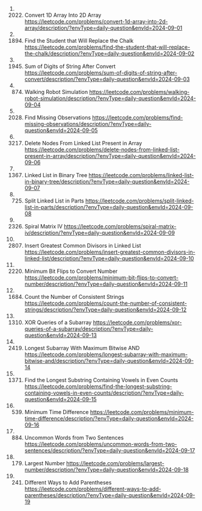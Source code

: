 1. 2022. Convert 1D Array Into 2D Array
https://leetcode.com/problems/convert-1d-array-into-2d-array/description/?envType=daily-question&envId=2024-09-01
2. 1894. Find the Student that Will Replace the Chalk
https://leetcode.com/problems/find-the-student-that-will-replace-the-chalk/description/?envType=daily-question&envId=2024-09-02
3. 1945. Sum of Digits of String After Convert
https://leetcode.com/problems/sum-of-digits-of-string-after-convert/description/?envType=daily-question&envId=2024-09-03
4. 874. Walking Robot Simulation
https://leetcode.com/problems/walking-robot-simulation/description/?envType=daily-question&envId=2024-09-04
5. 2028. Find Missing Observations
https://leetcode.com/problems/find-missing-observations/description/?envType=daily-question&envId=2024-09-05
6. 3217. Delete Nodes From Linked List Present in Array
https://leetcode.com/problems/delete-nodes-from-linked-list-present-in-array/description/?envType=daily-question&envId=2024-09-06
7. 1367. Linked List in Binary Tree
https://leetcode.com/problems/linked-list-in-binary-tree/description/?envType=daily-question&envId=2024-09-07
8. 725. Split Linked List in Parts
https://leetcode.com/problems/split-linked-list-in-parts/description/?envType=daily-question&envId=2024-09-08
9. 2326. Spiral Matrix IV
https://leetcode.com/problems/spiral-matrix-iv/description/?envType=daily-question&envId=2024-09-09
10. 2807. Insert Greatest Common Divisors in Linked List
https://leetcode.com/problems/insert-greatest-common-divisors-in-linked-list/description/?envType=daily-question&envId=2024-09-10
11. 2220. Minimum Bit Flips to Convert Number
https://leetcode.com/problems/minimum-bit-flips-to-convert-number/description/?envType=daily-question&envId=2024-09-11
12. 1684. Count the Number of Consistent Strings
https://leetcode.com/problems/count-the-number-of-consistent-strings/description/?envType=daily-question&envId=2024-09-12
13. 1310. XOR Queries of a Subarray
https://leetcode.com/problems/xor-queries-of-a-subarray/description/?envType=daily-question&envId=2024-09-13
14. 2419. Longest Subarray With Maximum Bitwise AND
https://leetcode.com/problems/longest-subarray-with-maximum-bitwise-and/description/?envType=daily-question&envId=2024-09-14
15. 1371. Find the Longest Substring Containing Vowels in Even Counts
https://leetcode.com/problems/find-the-longest-substring-containing-vowels-in-even-counts/description/?envType=daily-question&envId=2024-09-15
16. 539. Minimum Time Difference
https://leetcode.com/problems/minimum-time-difference/description/?envType=daily-question&envId=2024-09-16
17. 884. Uncommon Words from Two Sentences
https://leetcode.com/problems/uncommon-words-from-two-sentences/description/?envType=daily-question&envId=2024-09-17
18. 179. Largest Number
https://leetcode.com/problems/largest-number/description/?envType=daily-question&envId=2024-09-18
19. 241. Different Ways to Add Parentheses
https://leetcode.com/problems/different-ways-to-add-parentheses/description/?envType=daily-question&envId=2024-09-19